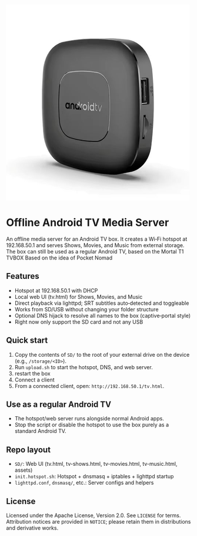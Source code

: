 ![PocketMedia](PocketMedia.png)

# Offline Android TV Media Server

An offline media server for an Android TV box. It creates a Wi‑Fi hotspot at 192.168.50.1 and serves Shows, Movies, and Music from external storage. The box can still be used as a regular Android TV, based on the Mortal T1 TVBOX
Based on the idea of Pocket Nomad

## Features
- Hotspot at 192.168.50.1 with DHCP
- Local web UI (tv.html) for Shows, Movies, and Music
- Direct playback via lighttpd; SRT subtitles auto‑detected and toggleable
- Works from SD/USB without changing your folder structure
- Optional DNS hijack to resolve all names to the box (captive‑portal style)
- Right now only support the SD card and not any USB

## Quick start
1) Copy the contents of `SD/` to the root of your external drive on the device (e.g., `/storage/<ID>`).
2) Run `upload.sh` to start the hotspot, DNS, and web server.
3) restart the box
4) Connect a client
4) From a connected client, open: `http://192.168.50.1/tv.html`.

## Use as a regular Android TV
- The hotspot/web server runs alongside normal Android apps.
- Stop the script or disable the hotspot to use the box purely as a standard Android TV.

## Repo layout
- `SD/`: Web UI (tv.html, tv-shows.html, tv-movies.html, tv-music.html, assets)
- `init.hotspot.sh`: Hotspot + dnsmasq + iptables + lighttpd startup
- `lighttpd.conf`, `dnsmasq/`, etc.: Server configs and helpers

## License

Licensed under the Apache License, Version 2.0. See `LICENSE` for terms. 
Attribution notices are provided in `NOTICE`; please retain them in distributions and derivative works.
